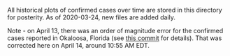 All historical plots of confirmed cases over time are stored in this directory for posterity. As of 2020-03-24, new 
files are added daily.

Note - on April 13, there was an order of magnitude error for the confirmed cases reported in Okaloosa, Florida (see 
[this commit](https://github.com/CSSEGISandData/COVID-19/commit/3f59216bd00ea2474c3d5b3ffd42346e379f8e11#diff-f8b28f6d52cd0f9fc2be96fb10b6fa4d)
for details). That was corrected here on April 14, around 10:55 AM EDT.
